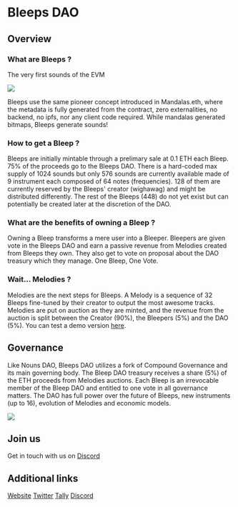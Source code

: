 # Bleeps DAO

## Overview

### What are Bleeps ?
The very first sounds of the EVM

![](https://i.imgur.com/QnoImbP.png)

Bleeps use the same pioneer concept introduced in Mandalas.eth, where the metadata is fully generated from the contract, zero externalities, no backend, no ipfs, nor any client code required. While mandalas generated bitmaps, Bleeps generate sounds!

### How to get a Bleep ?

Bleeps are initially mintable through a prelimary sale at 0.1 ETH each Bleep. 75% of the proceeds go to the Bleeps DAO. There is a hard-coded max supply of 1024 sounds but only 576 sounds are currently available made of 9 instrument each composed of 64 notes (frequencies). 128 of them are currently reserved by the Bleeps' creator (wighawag) and might be distributed differently. The rest of the Bleeps (448) do not yet exist but can potentially be created later at the discretion of the DAO.

### What are the benefits of owning a Bleep ?
Owning a Bleep transforms a mere user into a Bleeper. Bleepers are given vote in the Bleeps DAO and earn a passive revenue from Melodies created from Bleeps they own. They also get to vote on proposal about the DAO treasury which they manage. One Bleep, One Vote.

### Wait... Melodies ?
Melodies are the next steps for Bleeps. A Melody is a sequence of 32 Bleeps fine-tuned by their creator to output the most awesome tracks. Melodies are put on auction as they are minted, and the revenue from the auction is split between the Creator (90%), the Bleepers (5%) and the DAO (5%). You can test a demo version [here](https://demo.bleeps.art/create/).

## Governance
Like Nouns DAO, Bleeps DAO utilizes a fork of Compound Governance and its main governing body. The Bleep DAO treasury receives a share (5%) of the ETH proceeds from Melodies auctions. Each Bleep is an irrevocable member of the Bleep DAO and entitled to one vote in all governance matters. The DAO has full power over the future of Bleeps, new instruments (up to 16), evolution of Melodies and economic models.

![](https://i.imgur.com/wWdwixD.png)

## Join us 
Get in touch with us on [Discord](https://discord.com/invite/DRtq7xBdtn)

## Additional links
[Website](https://bleeps.art/)
[Twitter](https://twitter.com/bleepsDAO)
[Tally](https://github.com/wighawag/bleeps)
[Discord](https://discord.com/invite/DRtq7xBdtn)
